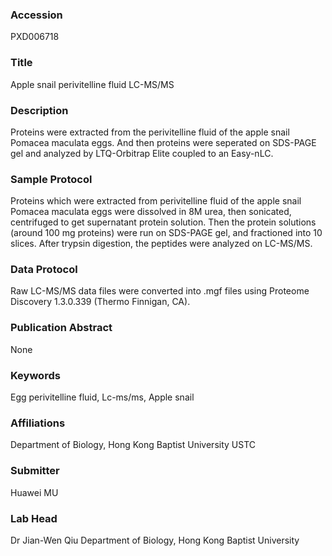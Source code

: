 ### Accession
PXD006718

### Title
Apple snail perivitelline fluid LC-MS/MS

### Description
Proteins were extracted from the perivitelline fluid of the apple snail Pomacea maculata eggs. And then proteins were seperated on SDS-PAGE gel and analyzed by LTQ-Orbitrap Elite coupled to an Easy-nLC.

### Sample Protocol
Proteins which were extracted from perivitelline fluid of the apple snail Pomacea maculata eggs were dissolved in 8M urea, then sonicated, centrifuged to get supernatant protein solution. Then the protein solutions (around 100 mg proteins) were run on SDS-PAGE gel, and fractioned into 10 slices. After trypsin digestion, the peptides were analyzed on LC-MS/MS.

### Data Protocol
Raw LC-MS/MS data files were converted into .mgf files using Proteome Discovery 1.3.0.339 (Thermo Finnigan, CA).

### Publication Abstract
None

### Keywords
Egg perivitelline fluid, Lc-ms/ms, Apple snail

### Affiliations
Department of Biology, Hong Kong Baptist University
USTC

### Submitter
Huawei MU

### Lab Head
Dr Jian-Wen Qiu
Department of Biology, Hong Kong Baptist University


